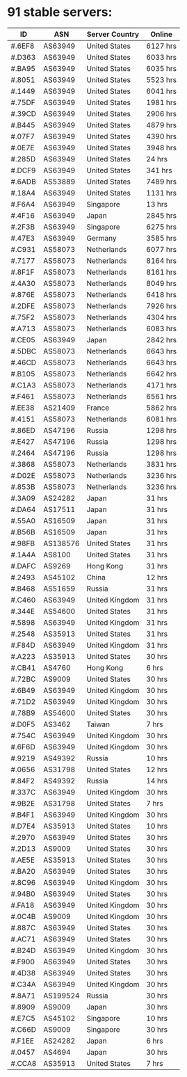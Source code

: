 # 91 stable servers:

| ID | ASN | Server Country | Online |
| ------ | ------ | ------ | ------ |
| #.6EF8 | AS63949 | United States | 6127 hrs |
| #.D363 | AS63949 | United States | 6033 hrs |
| #.BA95 | AS63949 | United States | 6035 hrs |
| #.8051 | AS63949 | United States | 5523 hrs |
| #.1449 | AS63949 | United States | 6041 hrs |
| #.75DF | AS63949 | United States | 1981 hrs |
| #.39CD | AS63949 | United States | 2906 hrs |
| #.B445 | AS63949 | United States | 4879 hrs |
| #.07F7 | AS63949 | United States | 4390 hrs |
| #.0E7E | AS63949 | United States | 3948 hrs |
| #.285D | AS63949 | United States | 24 hrs |
| #.DCF9 | AS63949 | United States | 341 hrs |
| #.6ADB | AS53889 | United States | 7489 hrs |
| #.18A4 | AS63949 | United States | 1131 hrs |
| #.F6A4 | AS63949 | Singapore | 13 hrs |
| #.4F16 | AS63949 | Japan | 2845 hrs |
| #.2F3B | AS63949 | Singapore | 6275 hrs |
| #.47E3 | AS63949 | Germany | 3585 hrs |
| #.C931 | AS58073 | Netherlands | 6077 hrs |
| #.7177 | AS58073 | Netherlands | 8164 hrs |
| #.8F1F | AS58073 | Netherlands | 8161 hrs |
| #.4A30 | AS58073 | Netherlands | 8049 hrs |
| #.876E | AS58073 | Netherlands | 6418 hrs |
| #.2DFE | AS58073 | Netherlands | 7926 hrs |
| #.75F2 | AS58073 | Netherlands | 4304 hrs |
| #.A713 | AS58073 | Netherlands | 6083 hrs |
| #.CE05 | AS63949 | Japan | 2842 hrs |
| #.5DBC | AS58073 | Netherlands | 6643 hrs |
| #.46CD | AS58073 | Netherlands | 6643 hrs |
| #.B105 | AS58073 | Netherlands | 6642 hrs |
| #.C1A3 | AS58073 | Netherlands | 4171 hrs |
| #.F461 | AS58073 | Netherlands | 6561 hrs |
| #.EE38 | AS21409 | France | 5862 hrs |
| #.4151 | AS58073 | Netherlands | 6081 hrs |
| #.86ED | AS47196 | Russia | 1298 hrs |
| #.E427 | AS47196 | Russia | 1298 hrs |
| #.2464 | AS47196 | Russia | 1298 hrs |
| #.3868 | AS58073 | Netherlands | 3831 hrs |
| #.D02E | AS58073 | Netherlands | 3236 hrs |
| #.853B | AS58073 | Netherlands | 3236 hrs |
| #.3A09 | AS24282 | Japan | 31 hrs |
| #.DA64 | AS17511 | Japan | 31 hrs |
| #.55A0 | AS16509 | Japan | 31 hrs |
| #.B56B | AS16509 | Japan | 31 hrs |
| #.98FB | AS138576 | United States | 31 hrs |
| #.1A4A | AS8100 | United States | 31 hrs |
| #.DAFC | AS9269 | Hong Kong | 31 hrs |
| #.2493 | AS45102 | China | 12 hrs |
| #.B468 | AS51659 | Russia | 31 hrs |
| #.C460 | AS63949 | United Kingdom | 31 hrs |
| #.344E | AS54600 | United States | 31 hrs |
| #.5898 | AS63949 | United Kingdom | 31 hrs |
| #.2548 | AS35913 | United States | 31 hrs |
| #.F84D | AS63949 | United Kingdom | 31 hrs |
| #.A223 | AS35913 | United States | 30 hrs |
| #.CB41 | AS4760 | Hong Kong | 6 hrs |
| #.72BC | AS9009 | United States | 30 hrs |
| #.6B49 | AS63949 | United Kingdom | 30 hrs |
| #.71D2 | AS63949 | United Kingdom | 30 hrs |
| #.78B9 | AS54600 | United States | 30 hrs |
| #.D0F5 | AS3462 | Taiwan | 7 hrs |
| #.754C | AS63949 | United Kingdom | 30 hrs |
| #.6F6D | AS63949 | United Kingdom | 30 hrs |
| #.9219 | AS49392 | Russia | 10 hrs |
| #.0656 | AS31798 | United States | 12 hrs |
| #.84F2 | AS49392 | Russia | 14 hrs |
| #.337C | AS63949 | United Kingdom | 30 hrs |
| #.9B2E | AS31798 | United States | 7 hrs |
| #.B4F1 | AS63949 | United Kingdom | 30 hrs |
| #.D7E4 | AS35913 | United States | 10 hrs |
| #.2970 | AS63949 | United States | 30 hrs |
| #.2D13 | AS9009 | United States | 30 hrs |
| #.AE5E | AS35913 | United States | 30 hrs |
| #.BA20 | AS63949 | United States | 30 hrs |
| #.8C96 | AS63949 | United Kingdom | 30 hrs |
| #.94B0 | AS63949 | United States | 30 hrs |
| #.FA18 | AS63949 | United Kingdom | 30 hrs |
| #.0C4B | AS9009 | United Kingdom | 30 hrs |
| #.887C | AS63949 | United States | 30 hrs |
| #.AC71 | AS63949 | United States | 30 hrs |
| #.B24D | AS63949 | United Kingdom | 30 hrs |
| #.F900 | AS63949 | United States | 30 hrs |
| #.4D38 | AS63949 | United States | 30 hrs |
| #.C34A | AS63949 | United Kingdom | 30 hrs |
| #.8A71 | AS199524 | Russia | 30 hrs |
| #.8909 | AS9009 | Japan | 30 hrs |
| #.E7C5 | AS45102 | Singapore | 10 hrs |
| #.C66D | AS9009 | Singapore | 30 hrs |
| #.F1EE | AS24282 | Japan | 6 hrs |
| #.0457 | AS4694 | Japan | 30 hrs |
| #.CCA8 | AS35913 | United States | 7 hrs |

